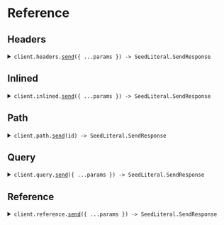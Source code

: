 # Reference

## Headers

<details><summary><code>client.headers.<a href="/src/api/resources/headers/client/Client.ts">send</a>({ ...params }) -> SeedLiteral.SendResponse</code></summary>
<dl>
<dd>

#### 🔌 Usage

<dl>
<dd>

<dl>
<dd>

```typescript
await client.headers.send({
    query: "What is the weather today",
});
```

</dd>
</dl>
</dd>
</dl>

#### ⚙️ Parameters

<dl>
<dd>

<dl>
<dd>

**request:** `SeedLiteral.SendLiteralsInHeadersRequest`

</dd>
</dl>

<dl>
<dd>

**requestOptions:** `Headers.RequestOptions`

</dd>
</dl>
</dd>
</dl>

</dd>
</dl>
</details>

## Inlined

<details><summary><code>client.inlined.<a href="/src/api/resources/inlined/client/Client.ts">send</a>({ ...params }) -> SeedLiteral.SendResponse</code></summary>
<dl>
<dd>

#### 🔌 Usage

<dl>
<dd>

<dl>
<dd>

```typescript
await client.inlined.send({
    temperature: 10.1,
    query: "What is the weather today",
});
```

</dd>
</dl>
</dd>
</dl>

#### ⚙️ Parameters

<dl>
<dd>

<dl>
<dd>

**request:** `SeedLiteral.SendLiteralsInlinedRequest`

</dd>
</dl>

<dl>
<dd>

**requestOptions:** `Inlined.RequestOptions`

</dd>
</dl>
</dd>
</dl>

</dd>
</dl>
</details>

## Path

<details><summary><code>client.path.<a href="/src/api/resources/path/client/Client.ts">send</a>(id) -> SeedLiteral.SendResponse</code></summary>
<dl>
<dd>

#### 🔌 Usage

<dl>
<dd>

<dl>
<dd>

```typescript
await client.path.send("123");
```

</dd>
</dl>
</dd>
</dl>

#### ⚙️ Parameters

<dl>
<dd>

<dl>
<dd>

**id:** `"123"`

</dd>
</dl>

<dl>
<dd>

**requestOptions:** `Path.RequestOptions`

</dd>
</dl>
</dd>
</dl>

</dd>
</dl>
</details>

## Query

<details><summary><code>client.query.<a href="/src/api/resources/query/client/Client.ts">send</a>({ ...params }) -> SeedLiteral.SendResponse</code></summary>
<dl>
<dd>

#### 🔌 Usage

<dl>
<dd>

<dl>
<dd>

```typescript
await client.query.send({
    query: "What is the weather today",
});
```

</dd>
</dl>
</dd>
</dl>

#### ⚙️ Parameters

<dl>
<dd>

<dl>
<dd>

**request:** `SeedLiteral.SendLiteralsInQueryRequest`

</dd>
</dl>

<dl>
<dd>

**requestOptions:** `Query.RequestOptions`

</dd>
</dl>
</dd>
</dl>

</dd>
</dl>
</details>

## Reference

<details><summary><code>client.reference.<a href="/src/api/resources/reference/client/Client.ts">send</a>({ ...params }) -> SeedLiteral.SendResponse</code></summary>
<dl>
<dd>

#### 🔌 Usage

<dl>
<dd>

<dl>
<dd>

```typescript
await client.reference.send({
    prompt: "You are a helpful assistant",
    stream: false,
    query: "What is the weather today",
});
```

</dd>
</dl>
</dd>
</dl>

#### ⚙️ Parameters

<dl>
<dd>

<dl>
<dd>

**request:** `SeedLiteral.SendRequest`

</dd>
</dl>

<dl>
<dd>

**requestOptions:** `Reference.RequestOptions`

</dd>
</dl>
</dd>
</dl>

</dd>
</dl>
</details>

